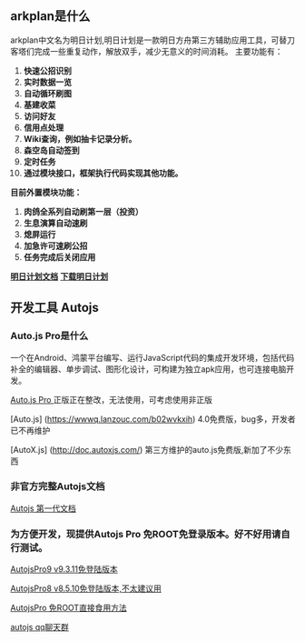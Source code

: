 ## arkplan是什么

arkplan中文名为明日计划,明日计划是一款明日方舟第三方辅助应用工具，可替刀客塔们完成一些重复动作，解放双手，减少无意义的时间消耗。
主要功能有：
1. **快速公招识别**
2. **实时数据一览**
3. **自动循环刷图**
4. **基建收菜**
5. **访问好友**
6. **信用点处理**
7. **Wiki查询，例如抽卡记录分析。**
8. **森空岛自动签到**
9. **定时任务**
10. **通过模块接口，框架执行代码实现其他功能。**

**目前外置模块功能：**
1. **肉鸽全系列自动刷第一层（投资）**
2. **生息演算自动速刷**
3. **熄屏运行**
4. **加急许可速刷公招**
5. **任务完成后关闭应用**

**[明日计划文档](https://flowus.cn/mrjh/share/e2af87b8-3295-45cc-b091-6eb39162d133)**
**[下载明日计划](https://gitee.com/q0314/arkplan/releases/)**

## 开发工具 Autojs
### Auto.js Pro是什么
一个在Android、鸿蒙平台编写、运行JavaScript代码的集成开发环境，包括代码补全的编辑器、单步调试、图形化设计，可构建为独立apk应用，也可连接电脑开发。

[Auto.js Pro ](https://pro.autojs.org/) 正版正在整改，无法使用，可考虑使用非正版

[Auto.js] (https://wwwq.lanzouc.com/b02wvkxih) 4.0免费版，bug多，开发者已不再维护

[AutoX.js] (http://doc.autoxjs.com/) 第三方维护的auto.js免费版,新加了不少东西

### 非官方完整Autojs文档

[Autojs 第一代文档](https://www.wuyunai.com/docs/v8/)

### 为方便开发，现提供Autojs Pro 免ROOT免登录版本。好不好用请自行测试。

[AutojsPro9 v9.3.11免登陆版本](https://www.123pan.com/s/wivvjv-9xNph.html)

[AutojsPro8 v8.5.10免登陆版本,不太建议用](https://www.123pan.com/s/wivvjv-JSNph.html)

[AutojsPro 免ROOT直接食用方法](https://www.wuyunai.com/744.html)

[autojs qq聊天群](http://qm.qq.com/cgi-bin/qm/qr?_wv=1027&k=abxjcpiMebXlo0o5osGjpxQ2rDTwbTg4&authKey=aCBMHWHJM3jijgM%2FefizUKxqyC%2BxyyPvpZBJTWtF2HXvnxYUW7rs7JAe518YQ5Bj&noverify=0&group_code=1019208967)
